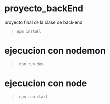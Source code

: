 # proyecto_backEnd
proyecto final de la clase de back-end
>`npm install`
#  ejecucion con  nodemon
>` npm run dev`
# ejecucion con node
> ` npm run start`
